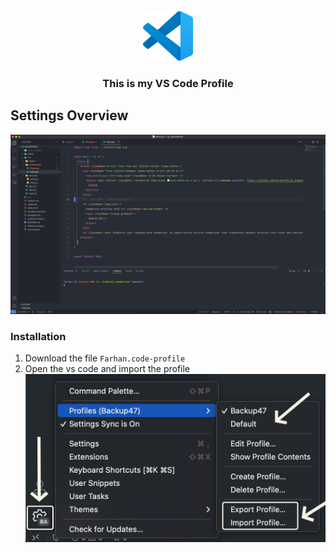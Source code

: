 <!-- PROJECT LOGO -->
<br />
<div align="center">
  <a href="https://github.com/farhanf7n/vs-code-profile/">
    <img src="vs-code-icon.png" alt="Logo" width="80" height="80">
  </a>

  <h3 align="center">This is my VS Code Profile</h3>
</div>



<!-- ABOUT THE PROJECT -->
## Settings Overview

<div align="center">
    <img src="vs-code.png" alt="Logo">
</div>

### Installation

1. Download the file `Farhan.code-profile`
2. Open the vs code and import the profile
   <div align="center">
      <img src="how-to-import.jpeg" alt="Logo">
  </div>


<!-- MARKDOWN LINKS & IMAGES -->
[forks-shield]: https://img.shields.io/github/forks/othneildrew/Best-README-Template.svg?style=for-the-badge
[forks-url]: https://github.com/othneildrew/Best-README-Template/network/members
[stars-shield]: https://img.shields.io/github/stars/othneildrew/Best-README-Template.svg?style=for-the-badge
[stars-url]: https://github.com/othneildrew/Best-README-Template/stargazers
[issues-shield]: https://img.shields.io/github/issues/othneildrew/Best-README-Template.svg?style=for-the-badge
[issues-url]: https://github.com/othneildrew/Best-README-Template/issues
[linkedin-shield]: https://img.shields.io/badge/-LinkedIn-black.svg?style=for-the-badge&logo=linkedin&colorB=555
[linkedin-url]: https://www.linkedin.com/in/farhanf7n/
